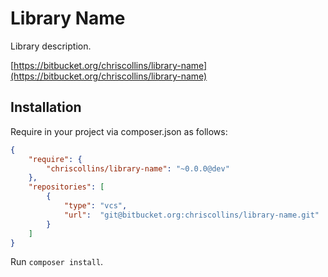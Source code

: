 Library Name
============

Library description.

[https://bitbucket.org/chriscollins/library-name](https://bitbucket.org/chriscollins/library-name)

Installation
------------

Require in your project via composer.json as follows:

```json
{
    "require": {
        "chriscollins/library-name": "~0.0.0@dev"
    },
    "repositories": [
        {
            "type": "vcs",
            "url":  "git@bitbucket.org:chriscollins/library-name.git"
        }
    ]
}
```

Run `composer install`.
